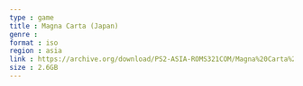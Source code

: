 ```yaml
---
type : game
title : Magna Carta (Japan)
genre : 
format : iso
region : asia
link : https://archive.org/download/PS2-ASIA-ROMS321COM/Magna%20Carta%20%28Japan%29.7z
size : 2.6GB
---
```

